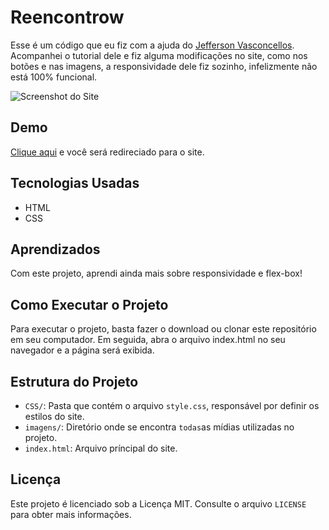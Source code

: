 # Reencontrow

Esse é um código que eu fiz com a ajuda do [Jefferson Vasconcellos](https://www.youtube.com/channel/UC_WO2iwoesNlqEKX5EyheuA). Acompanhei o tutorial dele e fiz alguma modificações no site, como nos botões e nas imagens, a responsividade dele fiz sozinho, infelizmente não está 100% funcional.

![Screenshot do Site](https://imgur.com/EmSea0Z.png)

## Demo

[Clique aqui](https://allan-carlos.github.io/Reencontrow/) e você será redireciado para o site.

## Tecnologias Usadas

- HTML
- CSS

## Aprendizados

Com este projeto, aprendi ainda mais sobre responsividade e flex-box!

## Como Executar o Projeto

Para executar o projeto, basta fazer o download ou clonar este repositório em seu computador. Em seguida, abra o arquivo index.html no seu navegador e a página será exibida.

## Estrutura do Projeto

- `CSS/`: Pasta que contém o arquivo `style.css`, responsável por definir os estilos do site.
- `imagens/`: Diretório onde se encontra `todas`as mídias utilizadas no projeto.
- `index.html`: Arquivo príncipal do site.

## Licença

Este projeto é licenciado sob a Licença MIT. Consulte o arquivo `LICENSE` para obter mais informações.
